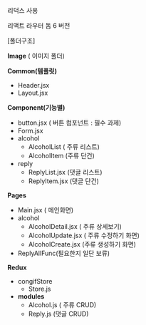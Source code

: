 리덕스 사용

리액트 라우터 돔 6 버전

[폴더구조]

**Image** ( 이미지 폴더)

**Common(템플릿)**

- Header.jsx
- Layout.jsx

**Component(기능별)**

- button.jsx ( 버튼 컴포넌트 : 필수 과제)
- Form.jsx
- alcohol
    - AlcoholList ( 주류 리스트)
    - AlcoholItem (주류 단건)
- reply
    - ReplyList.jsx (댓글 리스트)
    - ReplyItem.jsx (댓글 단건)

**Pages**

- Main.jsx ( 메인화면)
- alcohol
    - AlcoholDetail.jsx ( 주류 상세보기)
    - AlcoholUpdate.jsx ( 주류 수정하기 화면)
    - AlcoholCreate.jsx (주류 생성하기 화면)
- ReplyAllFunc(필요한지 일단 보류)

**Redux**

- congifStore
    - Store.js
- **modules**
    - Alcohol.js ( 주류 CRUD)
    - Reply.js (댓글 CRUD)
